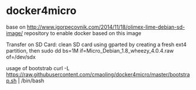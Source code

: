 # docker4micro
base on http://www.igorpecovnik.com/2014/11/18/olimex-lime-debian-sd-image/
repository to enable docker based on this image

Transfer on SD Card:
clean SD card using gparted by creating a fresh ext4 partition, then
sudo dd bs=1M if=Micro_Debian_1.8_wheezy_4.0.4.raw of=/dev/sdx

usage of bootstrab
 curl -L https://raw.githubusercontent.com/cmaoling/docker4micro/master/bootstrap.sh | /bin/bash
